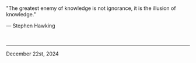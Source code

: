 
<br>

"The greatest enemy of knowledge is not ignorance, it is the illusion of knowledge."

― Stephen Hawking
 
</br>

---
December 22st, 2024
